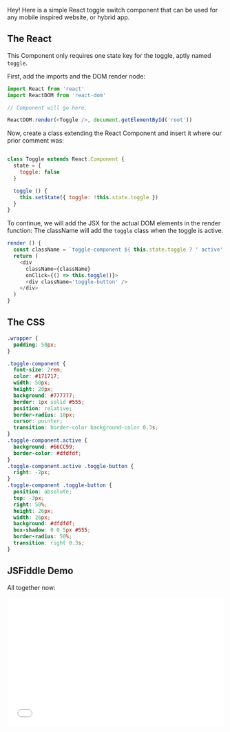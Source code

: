 
Hey! Here is a simple React toggle switch component that can be used for any mobile inspired website, or hybrid app.

<div class="spacer h25"></div>

## The React

This Component only requires one state key for the toggle, aptly named `toggle`.

First, add the imports and the DOM render node:

```js
import React from 'react'
import ReactDOM from 'react-dom'

// Component will go here.

ReactDOM.render(<Toggle />, document.getElementById('root'))

```

Now, create a class extending the React Component and insert it where our prior comment was:


```js

class Toggle extends React.Component {
  state = {
    toggle: false
  }

  toggle () {
    this.setState({ toggle: !this.state.toggle })
  }
}
```

To continue, we will add the JSX for the actual DOM elements in the render function:
The className will add the `toggle` class when the toggle is active.

```js
render () {
  const className = `toggle-component ${ this.state.toggle ? ' active' : ''}`
  return (
    <div
      className={className}
      onClick={() => this.toggle()}>
      <div className='toggle-button' />
    </div>
  )
}
```

## The CSS

```css
.wrapper {
  padding: 50px;
}

.toggle-component {
  font-size: 2rem;
  color: #171717;
  width: 50px;
  height: 20px;
  background: #777777;
  border: 1px solid #555;
  position: relative;
  border-radius: 10px;
  cursor: pointer;
  transition: border-color background-color 0.3s;
}
.toggle-component.active {
  background: #66CC99;
  border-color: #dfdfdf;
}
.toggle-component.active .toggle-button {
  right: -2px;
}
.toggle-component .toggle-button {
  position: absolute;
  top: -3px;
  right: 50%;
  height: 26px;
  width: 26px;
  background: #dfdfdf;
  box-shadow: 0 0 5px #555;
  border-radius: 50%;
  transition: right 0.3s;
}
```


## JSFiddle Demo
All together now:

<div class='spacer'></div>
<iframe width="100%" height="300" src="//jsfiddle.net/stevelacy/tnp9m9zc/11/embedded/result,js,css" allowfullscreen="allowfullscreen" frameborder="0"></iframe>



